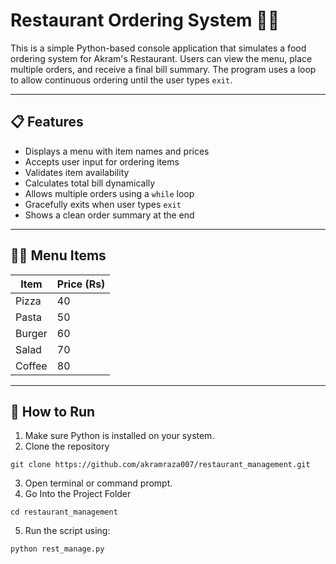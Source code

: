 # Restaurant Ordering System 🧾🍕

This is a simple Python-based console application that simulates a food ordering system for Akram's Restaurant. Users can view the menu, place multiple orders, and receive a final bill summary. The program uses a loop to allow continuous ordering until the user types `exit`.

---

## 📋 Features

- Displays a menu with item names and prices
- Accepts user input for ordering items
- Validates item availability
- Calculates total bill dynamically
- Allows multiple orders using a `while` loop
- Gracefully exits when user types `exit`
- Shows a clean order summary at the end

---

## 🧑‍🍳 Menu Items

| Item    | Price (Rs) |
|---------|------------|
| Pizza   | 40         |
| Pasta   | 50         |
| Burger  | 60         |
| Salad   | 70         |
| Coffee  | 80         |

---

## 🚀 How to Run

1. Make sure Python is installed on your system.
2. Clone the repository 
```base 
git clone https://github.com/akramraza007/restaurant_management.git
```
3. Open terminal or command prompt.
4. Go Into the Project Folder 
```base 
cd restaurant_management
```
5. Run the script using:

```bash
python rest_manage.py
```
